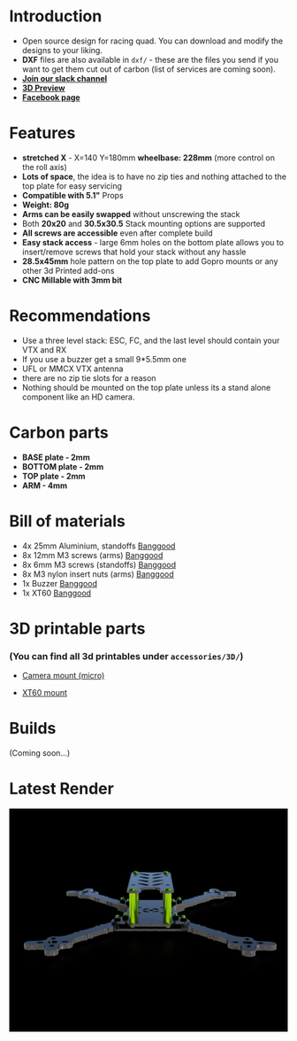 # Introduction
- Open source design for racing quad. You can download and modify the designs to your liking.
- **DXF** files are also available in `dxf/` - these are the files you send if you want to get them cut out of carbon (list of services are coming soon).
- **[Join our slack channel](https://join.slack.com/t/openfpvworkspace/shared_invite/enQtODgyMDY0MTgyNDAxLTNkYTExNzY0YzkxYjYwZTdiMzQ1MzkwNzc3OTJhODZiMTdiMTg1ZTQwYjM1NjA1ODZkYjUzNWY0YTA1NTUwZmE)**
- **[3D Preview](https://a360.co/2Fc0HBd)**
- **[Facebook page](https://www.facebook.com/openfpvcommunity)**

# Features
* **stretched X** - X=140 Y=180mm **wheelbase: 228mm** (more control on the roll axis)
* **Lots of space**, the idea is to have no zip ties and nothing attached to the top plate for easy servicing
* **Compatible with 5.1"** Props
* **Weight: 80g**
* **Arms can be easily swapped** without unscrewing the stack
* Both **20x20** and **30.5x30.5** Stack mounting options are supported
* **All screws are accessible** even after complete build
* **Easy stack access** - large 6mm holes on the bottom plate allows you to insert/remove screws that hold your stack without any hassle
* **28.5x45mm** hole pattern on the top plate to add Gopro mounts or any other 3d Printed add-ons
* **CNC Millable with 3mm bit**

# Recommendations
* Use a three level stack: ESC, FC, and the last level should contain your VTX and RX
* If you use a buzzer get a small 9*5.5mm one
* UFL or MMCX VTX antenna
* there are no zip tie slots for a reason
* Nothing should be mounted on the top plate unless its a stand alone component like an HD camera.

# Carbon parts
* **BASE plate - 2mm**
* **BOTTOM plate - 2mm**
* **TOP plate - 2mm**
* **ARM - 4mm**

# Bill of materials
* 4x 25mm Aluminium, standoffs [Banggood](https://www.banggood.com/Suleve-M3AS5-10Pcs-M3-25mm-Knurled-Standoff-Aluminum-Alloy-Anodized-Spacer-p-1118407.html?ID=223&cur_warehouse=CN)
* 8x 12mm M3 screws (arms) [Banggood](https://www.banggood.com/Suleve-M3CH10-50Pcs-M3-Carbon-Steel-Hex-Socket-Button-Round-Head-Cap-Screws-Bolts-4-20mm-Optional-Length-p-1232490.html?rmmds=search&ID=513288&cur_warehouse=CN)
* 8x 6mm M3 screws (standoffs) [Banggood](https://www.banggood.com/Suleve-M3CH10-50Pcs-M3-Carbon-Steel-Hex-Socket-Button-Round-Head-Cap-Screws-Bolts-4-20mm-Optional-Length-p-1232490.html?rmmds=search&ID=528721&cur_warehouse=CN)
* 8x M3 nylon insert nuts (arms) [Banggood](https://www.banggood.com/Suleve-CS1-50pcs-Carbon-Steel-Self-Locking-Hex-Nut-Nylon-Insert-Lock-Nut-M2M2_5M3M4M5M6M8M10M12-p-1499543.html?rmmds=cart_middle_products&ID=514519&cur_warehouse=CN)
* 1x Buzzer [Banggood](https://www.banggood.com/5-PCS-Super-Loud-5V-Active-Alarm-Buzzer-Beeper-Tracker-95_5mm-for-Racing-Drone-p-1117207.html)
* 1x XT60 [Banggood](https://www.banggood.com/Amass-XT60-MaleFemale-Bullet-Connector-Plugs-For-RC-Lipo-Battery-p-929670.html)

# 3D printable parts
### (You can find all 3d printables under `accessories/3D/`)
* [Camera mount (micro)](https://www.thingiverse.com/thing:4080423)
- [XT60 mount](https://www.thingiverse.com/thing:4082915)

# Builds
(Coming soon...)

# Latest Render
![Open Source - FPV racing frame](https://github.com/rgbskills/fpv_open_racer/blob/master/png/render.png)
